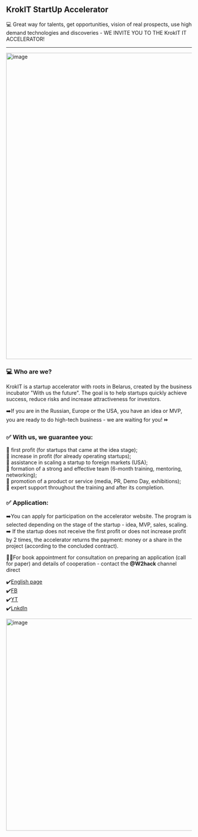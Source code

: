 ## KrokIT StartUp Accelerator

💻 Great way for talents, get opportunities, vision of real prospects, use high demand technologies and discoveries - WE INVITE YOU TO THE KrokIT IT ACCELERATOR!

- - - 

<img width="1371" height="832" alt="image" src="https://github.com/user-attachments/assets/db4c53c6-eae0-48ae-9b8a-35b297ce201b" />


### 💻 Who are we? <br />
KrokIT is a startup accelerator with roots in Belarus, created by the business incubator "With us the future". The goal is to help startups quickly achieve success, reduce risks and increase attractiveness for investors. <br />
 
➡️If you are in the Russian, Europe or the USA, you have an idea or MVP, you are ready to do high-tech business - we are waiting for you! ⏩ <br />

### ✅ With us, we guarantee you: <br />
🔼 first profit (for startups that came at the idea stage); <br />
🔼 increase in profit (for already operating startups); <br />
🔼 assistance in scaling a startup to foreign markets (USA); <br />
🔼 formation of a strong and effective team (6-month training, mentoring, networking); <br />
🔼 promotion of a product or service (media, PR, Demo Day, exhibitions); <br />
🔼 expert support throughout the training and after its completion. <br />

### ✅ Application:  <br />
➡️You can apply for participation on the accelerator website. The program is selected depending on the stage of the startup - idea, MVP, sales, scaling. <br />
➡️ If the startup does not receive the first profit or does not increase profit by 2 times, the accelerator returns the payment: money or a share in the project (according to the concluded contract). <br />

📢📢For book appointment for consultation on preparing an application (call for paper) and details of cooperation - contact the **@W2hack** channel direct <br />

✔️[English page](https://krokit.org/en/)  <br />
✔️[FB](https://www.facebook.com/startup.accelerator.minsk.belarus/)  <br />
✔️[YT](https://www.youtube.com/channel/UCqkNa86a80cupRo4S5VMIWg)  <br />
✔️[LnkdIn](https://www.linkedin.com/company/38166776/) <br />

<img width="1024" height="576" alt="image" src="https://github.com/user-attachments/assets/4b558827-fa38-4505-a838-a1f13b67d186" />

